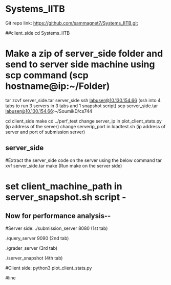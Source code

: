 # Systems_IITB
Git repo link:  https://github.com/sammagnet7/Systems_IITB.git

##client_side
cd Systems_IITB

# Make a zip of server_side folder and send to server side machine using scp command 	(scp hostname@ip:~/Folder)
tar zcvf server_side.tar server_side
ssh labuser@10.130.154.66 			(ssh into 4 tabs to run 3 servers in 3 tabs and 1 snapshot script)
scp server_side.tar labuser@10.130.154.66:~/SoumikD/cs744

cd client_side
make
cd ../perf_test
change server_ip in plot_client_stats.py 	(ip address of the server)
change serverip_port in loadtest.sh 		(ip address of server and port of submission server)


## server_side

#Extract the server_side code on the server using the below command
tar xvf server_side.tar 
make 		(Run make on the server side)
# set client_machine_path in server_snapshot.sh script - 

## Now for performance analysis--

#Server side:
./submission_server 8080	(1st tab)

./query_server 9090		(2nd tab)

./grader_server			(3rd tab)

./server_snapshot		(4th tab)


#Client side:
python3 plot_client_stats.py

#line
